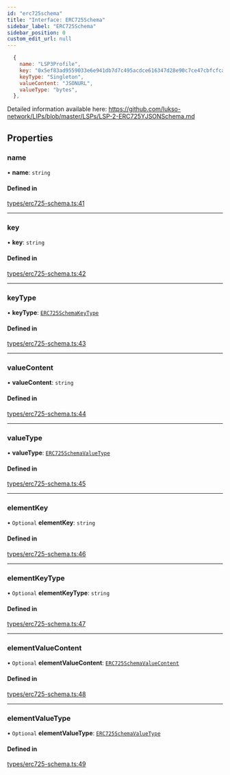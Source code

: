 ```yaml
---
id: "erc725schema"
title: "Interface: ERC725Schema"
sidebar_label: "ERC725Schema"
sidebar_position: 0
custom_edit_url: null
---
```


```javascript title=Example
  {
    name: "LSP3Profile",
    key: "0x5ef83ad9559033e6e941db7d7c495acdce616347d28e90c7ce47cbfcfcad3bc5",
    keyType: "Singleton",
    valueContent: "JSONURL",
    valueType: "bytes",
  },
```

Detailed information available here: https://github.com/lukso-network/LIPs/blob/master/LSPs/LSP-2-ERC725YJSONSchema.md

## Properties

### name

• **name**: `string`

#### Defined in

[types/erc725-schema.ts:41](https://github.com/rryter/erc725.js/blob/39e6f95/src/types/erc725-schema.ts#L41)

___

### key

• **key**: `string`

#### Defined in

[types/erc725-schema.ts:42](https://github.com/rryter/erc725.js/blob/39e6f95/src/types/erc725-schema.ts#L42)

___

### keyType

• **keyType**: [`ERC725SchemaKeyType`](../modules.md#erc725schemakeytype)

#### Defined in

[types/erc725-schema.ts:43](https://github.com/rryter/erc725.js/blob/39e6f95/src/types/erc725-schema.ts#L43)

___

### valueContent

• **valueContent**: `string`

#### Defined in

[types/erc725-schema.ts:44](https://github.com/rryter/erc725.js/blob/39e6f95/src/types/erc725-schema.ts#L44)

___

### valueType

• **valueType**: [`ERC725SchemaValueType`](../modules.md#erc725schemavaluetype)

#### Defined in

[types/erc725-schema.ts:45](https://github.com/rryter/erc725.js/blob/39e6f95/src/types/erc725-schema.ts#L45)

___

### elementKey

• `Optional` **elementKey**: `string`

#### Defined in

[types/erc725-schema.ts:46](https://github.com/rryter/erc725.js/blob/39e6f95/src/types/erc725-schema.ts#L46)

___

### elementKeyType

• `Optional` **elementKeyType**: `string`

#### Defined in

[types/erc725-schema.ts:47](https://github.com/rryter/erc725.js/blob/39e6f95/src/types/erc725-schema.ts#L47)

___

### elementValueContent

• `Optional` **elementValueContent**: [`ERC725SchemaValueContent`](../modules.md#erc725schemavaluecontent)

#### Defined in

[types/erc725-schema.ts:48](https://github.com/rryter/erc725.js/blob/39e6f95/src/types/erc725-schema.ts#L48)

___

### elementValueType

• `Optional` **elementValueType**: [`ERC725SchemaValueType`](../modules.md#erc725schemavaluetype)

#### Defined in

[types/erc725-schema.ts:49](https://github.com/rryter/erc725.js/blob/39e6f95/src/types/erc725-schema.ts#L49)
